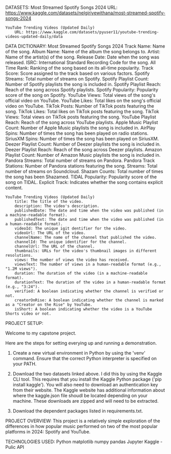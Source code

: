 DATASETS:
    Most Streamed Spotify Songs 2024
        URL: https://www.kaggle.com/datasets/nelgiriyewithana/most-streamed-spotify-songs-2024
    
    YouTube Trending Videos (Updated Daily)
        URL: https://www.kaggle.com/datasets/pyuser11/youtube-trending-videos-updated-daily/data

DATA DICTIONARY:
    Most Streamed Spotify Songs 2024
        Track Name: Name of the song.
        Album Name: Name of the album the song belongs to.
        Artist: Name of the artist(s) of the song.
        Release Date: Date when the song was released.
        ISRC: International Standard Recording Code for the song.
        All Time Rank: Ranking of the song based on its all-time popularity.
        Track Score: Score assigned to the track based on various factors.
        Spotify Streams: Total number of streams on Spotify.
        Spotify Playlist Count: Number of Spotify playlists the song is included in.
        Spotify Playlist Reach: Reach of the song across Spotify playlists.
        Spotify Popularity: Popularity score of the song on Spotify.
        YouTube Views: Total views of the song's official video on YouTube.
        YouTube Likes: Total likes on the song's official video on YouTube.
        TikTok Posts: Number of TikTok posts featuring the song.
        TikTok Likes: Total likes on TikTok posts featuring the song.
        TikTok Views: Total views on TikTok posts featuring the song.
        YouTube Playlist Reach: Reach of the song across YouTube playlists.
        Apple Music Playlist Count: Number of Apple Music playlists the song is included in.
        AirPlay Spins: Number of times the song has been played on radio stations.
        SiriusXM Spins: Number of times the song has been played on SiriusXM.
        Deezer Playlist Count: Number of Deezer playlists the song is included in.
        Deezer Playlist Reach: Reach of the song across Deezer playlists.
        Amazon Playlist Count: Number of Amazon Music playlists the song is included in.
        Pandora Streams: Total number of streams on Pandora.
        Pandora Track Stations: Number of Pandora stations featuring the song.
         Streams: Total number of streams on Soundcloud.
        Shazam Counts: Total number of times the song has been Shazamed.
        TIDAL Popularity: Popularity score of the song on TIDAL.
        Explicit Track: Indicates whether the song contains explicit content.
   
    YouTube Trending Videos (Updated Daily)
        title: The title of the video.
        description: The video's description.
        publishedDate: The date and time when the video was published (in a machine-readable format).
        publishedText: The date and time when the video was published (in a human-readable format).
        videoId: The unique igit dentifier for the video.
        videoUrl: The URL of the video.
        channelName: The name of the channel that published the video.
        channelId: The unique identifier for the channel.
        channelUrl: The URL of the channel.
        thumbnails: URLs for the video's thumbnail images in different resolutions.
        views: The number of views the video has received.
        viewsText: The number of views in a human-readable format (e.g., "1.2M views").
        duration: The duration of the video (in a machine-readable format).
        durationText: The duration of the video in a human-readable format (e.g., "3:24").
        verified: A boolean indicating whether the channel is verified or not.
        creatorOnRise: A boolean indicating whether the channel is marked as a "Creator on the Rise" by YouTube.
        isShort: A boolean indicating whether the video is a YouTube Shorts video or not.

PROJECT SETUP:

Welcome to my capstone project. 

Here are the steps for setting everying up and running a demonstration. 

1. Create a new virtual environment in Python by using the 'venv' command. Ensure that the correct Python interpreter is specified on your PATH. 

2. Download the two datasets linked above. I did this by using the Kaggle CLI tool. This requires that you install the Kaggle Python package ('pip install kaggle'). You will also need to download an authentication key from their website. The Kaggle website has additional information about where the kaggle.json file shoudl be located depending on your machine. These downloads are zipped and will need to be extracted.

3. Download the dependent packages listed in requirements.txt.

PROJECT OVERVIEW:
This project is a relatively simple exploration of the differences in how popular music performed on two of the most popular platforms in 2024: Spotify and YouTube. 

TECHNOLOGIES USED:
    Python
    matplotlib
    numpy
    pandas
    Jupyter
    Kaggle - Pulic API


